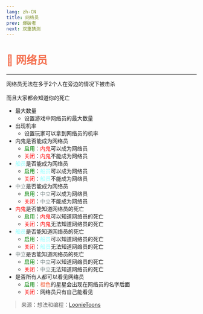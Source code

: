 ```yaml
---
lang: zh-CN
title: 网络员
prev: 爆破者
next: 双重猜测
---
```


# <font color=#f46f4e>📸 <b>网络员</b></font> <Badge text="Helpful" type="tip" vertical="middle"/>

***

网络员无法在多于2个人在旁边的情况下被击杀<br><br>
而且大家都会知道你的死亡

- 最大数量
  - 设置游戏中网络员的最大数量
- 出现机率
  - 设置玩家可以拿到网络员的机率
- 内鬼是否能成为网络员
  - <font color=green>启用</font>：<font color=red>内鬼</font>可以成为网络员
  - <font color=red>关闭</font>：<font color=red>内鬼</font>不能成为网络员
- <font color=#8cffff>船员</font>是否能成为网络员
  - <font color=green>启用</font>：<font color=#8cffff>船员</font>可以成为网络员
  - <font color=red>关闭</font>：<font color=#8cffff>船员</font>不能成为网络员
- <font color=#7f8c8d>中立</font>是否能成为网络员
  - <font color=green>启用</font>：<font color=#7f8c8d>中立</font>可以成为网络员
  - <font color=red>关闭</font>：<font color=#7f8c8d>中立</font>不能成为网络员
- <font color=red>内鬼</font>是否能知道网络员的死亡
  - <font color=green>启用</font>：<font color=red>内鬼</font>可以知道网络员的死亡
  - <font color=red>关闭</font>：<font color=red>内鬼</font>无法知道网络员的死亡
- <font color=#8cffff>船员</font>是否能知道网络员的死亡
  - <font color=green>启用</font>：<font color=#8cffff>船员</font>可以知道网络员的死亡
  - <font color=red>关闭</font>：<font color=#8cffff>船员</font>无法知道网络员的死亡
- <font color=#7f8c8d>中立</font>是否能知道网络员的死亡
  - <font color=green>启用</font>：<font color=#7f8c8d>中立</font>可以知道网络员的死亡
  - <font color=red>关闭</font>：<font color=#7f8c8d>中立</font>无法知道网络员的死亡
- 是否所有人都可以看见网络员
  - <font color=green>启用</font>：<font color=#f46f4e>橙色</font>的星星会出现在网络员的名字后面
  - <font color=red>关闭</font>：网络员只有自己能看见

> 来源：想法和编程：[LoonieToons](https://github.com/Loonie-Toons/)
